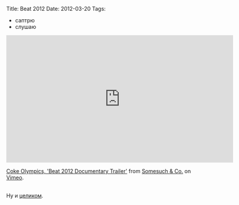 Title: Beat 2012
Date: 2012-03-20
Tags: 
  - саптрю
  - слушаю

<div class="text"><iframe src="http://player.vimeo.com/video/37107843?title=0&amp;byline=0&amp;portrait=0&amp;color=ffffff" width="601" height="338" frameborder="0" webkitallowfullscreen="webkitallowfullscreen" mozallowfullscreen="mozallowfullscreen" allowfullscreen="allowfullscreen"></iframe><p><a href="http://vimeo.com/37107843">Coke Olympics, 'Beat 2012 Documentary Trailer'</a> from <a href="http://vimeo.com/somesuchandco">Somesuch &amp; Co.</a> on <a href="http://vimeo.com">Vimeo</a>.</p><br />
Ну и <a href="http://vimeo.com/38367666">целиком</a>.</div>